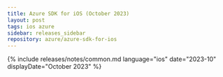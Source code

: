 ```yaml
---
title: Azure SDK for iOS (October 2023)
layout: post
tags: ios azure
sidebar: releases_sidebar
repository: azure/azure-sdk-for-ios
---
```

{% include releases/notes/common.md language="ios" date="2023-10" displayDate="October 2023" %}